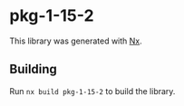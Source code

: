 # pkg-1-15-2

This library was generated with [Nx](https://nx.dev).

## Building

Run `nx build pkg-1-15-2` to build the library.
